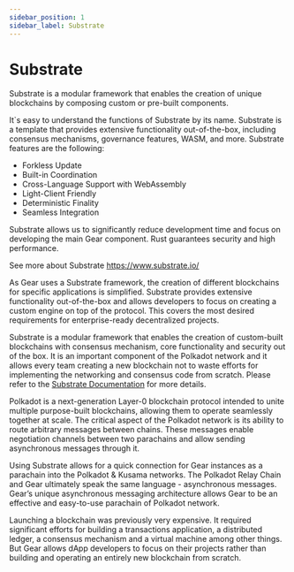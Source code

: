 ```yaml
---
sidebar_position: 1
sidebar_label: Substrate
---
```


# Substrate

Substrate is a modular framework that enables the creation of unique blockchains by composing custom or pre-built components.

It`s easy to understand the functions of Substrate by its name. Substrate is a template that provides extensive functionality out-of-the-box, including consensus mechanisms, governance features, WASM, and more. Substrate features are the following:

- Forkless Update
- Built-in Coordination
- Cross-Language Support with WebAssembly
- Light-Client Friendly
- Deterministic Finality
- Seamless Integration

Substrate allows us to significantly reduce development time and focus on developing the main Gear component. Rust guarantees security and high performance.

See more about Substrate https://www.substrate.io/


As Gear uses a Substrate framework, the creation of different blockchains for specific applications is simplified. Substrate provides extensive functionality out-of-the-box and allows developers to focus on creating a custom engine on top of the protocol. This covers the most desired requirements for enterprise-ready decentralized projects.

Substrate is a modular framework that enables the creation of custom-built blockchains with consensus mechanism, core functionality and security out of the box. It is an important component of the Polkadot network and it allows every team creating a new blockchain not to waste efforts for implementing the networking and consensus code from scratch. Please refer to the [Substrate Documentation](https://substrate.dev/docs/en/) for more details.

Polkadot is a next-generation Layer-0 blockchain protocol intended to unite multiple purpose-built blockchains, allowing them to operate seamlessly together at scale. The critical aspect of the Polkadot network is its ability to route arbitrary messages between chains. These messages enable negotiation channels between two parachains and allow sending asynchronous messages through it.

Using Substrate allows for a quick connection for Gear instances as a parachain into the Polkadot & Kusama networks. The Polkadot Relay Chain and Gear ultimately speak the same language - asynchronous messages. Gear’s unique asynchronous messaging architecture allows Gear to be an effective and easy-to-use parachain of Polkadot network.

Launching a blockchain was previously very expensive. It required significant efforts for building a transactions application, a distributed ledger, a consensus mechanism and a virtual machine among other things. But Gear allows dApp developers to focus on their projects rather than building and operating an entirely new blockchain from scratch.
